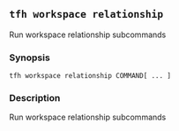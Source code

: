 ## `tfh workspace relationship`

Run workspace relationship subcommands

### Synopsis

    tfh workspace relationship COMMAND[ ... ]

### Description

Run workspace relationship subcommands

